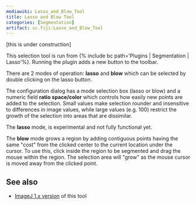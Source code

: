 ```yaml
---
mediawiki: Lasso_and_Blow_Tool
title: Lasso and Blow Tool
categories: [Segmentation]
artifact: sc.fiji:Lasso_and_Blow_Tool
---
```


\[this is under construction\]

This selection tool is run from {% include bc path='Plugins | Segmentation | Lasso'%}. Running the plugin adds a new button to the toolbar.

There are 2 modes of operation: **lasso** and **blow** which can be selected by double clicking on the lasso button.

The configuration dialog has a mode selection box (lasso or blow) and a numeric field **ratio space/color** which controls how easily new points are added to the selection. Small values make selection rounder and insensitive to differences in image values, while large values (e.g. 100) restrict the growth of the selection into areas that are dissimilar.

The **lasso** mode, is experimental and not fully functional yet.

The **blow** mode grows a region by adding contiguous points having the same "cost" from the clicked center to the current location under the cursor. To use this, click inside the region to be segmented and drag the mouse within the region. The selection area will "grow" as the mouse cursor is moved away from the clicked point.

## See also

-   [ImageJ 1.x version](https://imagej.nih.gov/ij/plugins/lasso-tool/index.html) of this tool

 
